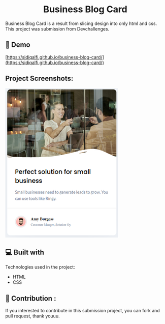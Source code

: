 
<h1 align="center" id="title">Business Blog Card</h1>

<p id="description">Business Blog Card is a result from slicing design into only html and css. This project was submission from Devchallenges.</p>

<h2>🚀 Demo</h2>

[https://sidiqalfi.github.io/business-blog-card/](https://sidiqalfi.github.io/business-blog-card/)

<h2>Project Screenshots:</h2>

<img src="https://raw.githubusercontent.com/sidiqalfi/business-blog-card/main/assets/screenshoot/screenshot.png" alt="project-screenshot">

<h2>💻 Built with</h2>

Technologies used in the project:

*   HTML
*   CSS

<h2>🍰 Contribution :</h2>

If you interested to contribute in this submission project, you can fork and pull request, thank youuu.
